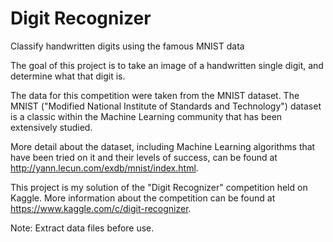 # Digit Recognizer

Classify handwritten digits using the famous MNIST data

The goal of this project is to take an image of a handwritten single digit, and determine what that digit is.

The data for this competition were taken from the MNIST dataset. 
The MNIST ("Modified National Institute of Standards and Technology") dataset is a classic within the Machine Learning community that has been extensively studied. 

More detail about the dataset, including Machine Learning algorithms that have been tried on it and their levels of success, can be found at http://yann.lecun.com/exdb/mnist/index.html.

This project is my solution of the "Digit Recognizer" competition held on Kaggle. More information about the competition can be found at https://www.kaggle.com/c/digit-recognizer.

Note: Extract data files before use.